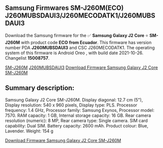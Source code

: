 <h2>Samsung Firmwares SM-J260M(ECO) J260MUBSDAUI3/J260MECODATK1/J260MUBSDAUI3</h2>
Download the Samsung firmware for the ✅ <strong>Samsung Galaxy J2 Core </strong> ⭐ <strong>SM-J260M</strong> with product code <strong>ECO</strong> <strong> from Ecuador</strong>. This firmware has version number PDA <strong>J260MUBSDAUI3</strong> and CSC J260MECODATK1. The operating system of this firmware is Android Oreo , with build date 2021-10-26. Changelist <strong>15008757</strong>.


[SM-J260M](https://samfirm.shop/samsung/model/SM-J260M)
[J260MUBSDAUI3](https://samfirm.shop/samsung/pda/J260MUBSDAUI3)
[Download Firmware Samsung Galaxy J2 Core SM-J260M](https://samfirm.shop/samsung/firmware/469147)
<h2>Summary description:</h2>
<p>Samsung Galaxy J2 Core SM-J260M. Display diagonal: 12.7 cm (5"), Display resolution: 540 x 960 pixels, Display type: PLS. Processor frequency: 1.4 GHz, Processor family: Samsung Exynos, Processor model: 7570. RAM capacity: 1 GB, Internal storage capacity: 16 GB. Rear camera resolution (numeric): 8 MP, Rear camera type: Single camera. SIM card capability: Dual SIM. Battery capacity: 2600 mAh. Product colour: Blue, Lavender. Weight: 154 g</p>


[Download Firmware Samsung Galaxy J2 Core SM-J260M](https://samfirm.shop/samsung/firmware/469147)
